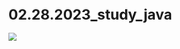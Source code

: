# 02.28.2023_study_java
<img src="https://img.shields.io/badge/Java-007396?style=flat-square&logo=Java&logoColor=white"/>
